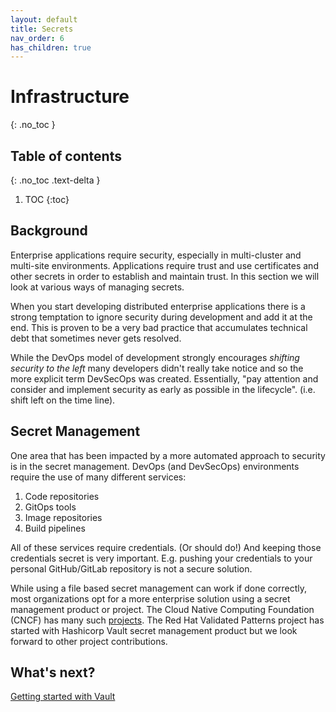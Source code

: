 ```yaml
---
layout: default
title: Secrets
nav_order: 6
has_children: true
---
```


# Infrastructure

{: .no_toc }

## Table of contents

{: .no_toc .text-delta }

1. TOC
{:toc}

## Background

Enterprise applications require security, especially in multi-cluster and multi-site environments. Applications require trust and use certificates and other secrets in order to establish and maintain trust. In this section we will look at various ways of managing secrets.

When you start developing distributed enterprise applications there is a strong temptation to ignore security during development and add it at the end. This is proven to be a very bad practice that accumulates technical debt that sometimes never gets resolved.

While the DevOps model of development strongly encourages *shifting security to the left* many developers didn't really take notice and so the more explicit term DevSecOps was created. Essentially, "pay attention and consider and implement security as early as possible in the lifecycle". (i.e. shift left on the time line).

## Secret Management

One area that has been impacted by a more automated approach to security is in the secret management. DevOps (and DevSecOps) environments require the use of many different services:

1. Code repositories
1. GitOps tools
1. Image repositories
1. Build pipelines

All of these services require credentials. (Or should do!) And keeping those credentials secret is very important. E.g. pushing your credentials to your personal GitHub/GitLab repository is not a secure solution.

While using a file based secret management can work if done correctly, most organizations opt for a more enterprise solution using a secret management product or project. The Cloud Native Computing Foundation (CNCF) has many such [projects](https://radar.cncf.io/2021-02-secrets-management). The Red Hat Validated Patterns project has started with Hashicorp Vault secret management product but we look forward to other project contributions.

## What's next?

[Getting started with Vault](/secrets/vault/)
